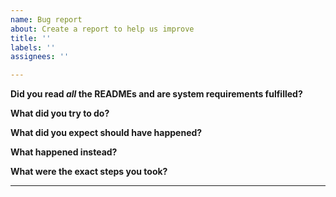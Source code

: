 ```yaml
---
name: Bug report
about: Create a report to help us improve
title: ''
labels: ''
assignees: ''

---
```


<!--
please keep explanations in this section brief
-->

**Did you read _all_ the READMEs and are system requirements fulfilled?**

**What did you try to do?**

**What did you expect should have happened?**

**What happened instead?**

**What were the exact steps you took?**

---

<!--
here you can indulge more detailed rants about the problem
-->
